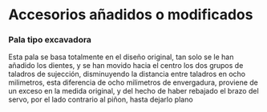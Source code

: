 # Accesorios añadidos o modificados

### Pala tipo excavadora

Esta pala se basa totalmente en el diseño original, tan solo se le han añadido los dientes, y se han movido hacia el centro los dos grupos de taladros de sujección, disminuyendo la distancia entre taladros en ocho milimetros, 
esta diferencia de ocho milimetros de envergadura, proviene de un exceso en la medida original, y del hecho de haber rebajado el brazo del servo, por el lado contrario al piñon, hasta dejarlo plano
